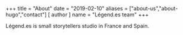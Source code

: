 +++
title = "About"
date = "2019-02-10"
aliases = ["about-us","about-hugo","contact"]
[ author ]
  name = "Légend.es team"
+++

Légend.es is small storytellers studio in France and Spain.


